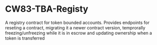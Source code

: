 # CW83-TBA-Registy

A registry contract for token bounded accounts. Provides endpoints for reseting a contract, migrating it a newer contract version, temprorally freezing/unfreezing while it is in escrow and updating ownership when a token is transferred
